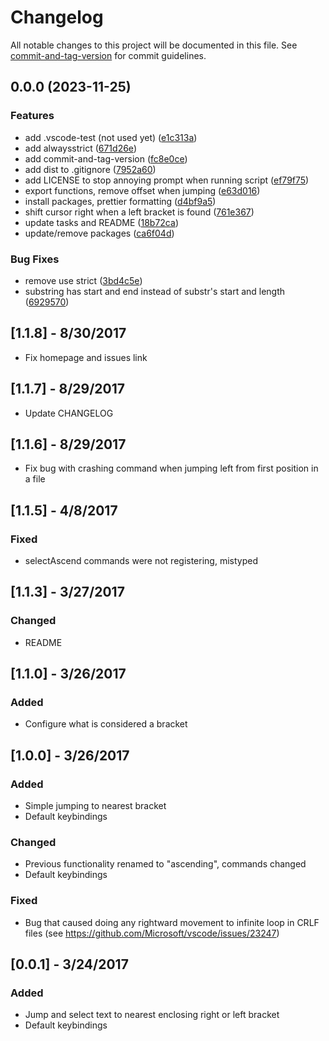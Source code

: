 # Changelog

All notable changes to this project will be documented in this file. See [commit-and-tag-version](https://github.com/absolute-version/commit-and-tag-version) for commit guidelines.

## 0.0.0 (2023-11-25)


### Features

* add .vscode-test (not used yet) ([e1c313a](https://github.com/henrikvilhelmberglund/vscode-bracket-jumper/commit/e1c313a09e9fa4778ebd8473c092c6b6939acf0c))
* add alwaysstrict ([671d26e](https://github.com/henrikvilhelmberglund/vscode-bracket-jumper/commit/671d26edd907ee8ce5fa351c447bac80798df403))
* add commit-and-tag-version ([fc8e0ce](https://github.com/henrikvilhelmberglund/vscode-bracket-jumper/commit/fc8e0ce2274b919654a415267bef0f7c1a22ff99))
* add dist to .gitignore ([7952a60](https://github.com/henrikvilhelmberglund/vscode-bracket-jumper/commit/7952a6092c3be1f906ced7885d61e8a6eb16fca1))
* add LICENSE to stop annoying prompt when running script ([ef79f75](https://github.com/henrikvilhelmberglund/vscode-bracket-jumper/commit/ef79f751cf6d12bfe8ad19b8ef7a95b3f6134595))
* export functions, remove offset when jumping ([e63d016](https://github.com/henrikvilhelmberglund/vscode-bracket-jumper/commit/e63d0165adb1f9d275bff6b9d87deca683bcf377))
* install packages, prettier formatting ([d4bf9a5](https://github.com/henrikvilhelmberglund/vscode-bracket-jumper/commit/d4bf9a5e9fdae71216238e1440cb1182e689fce7))
* shift cursor right when a left bracket is found ([761e367](https://github.com/henrikvilhelmberglund/vscode-bracket-jumper/commit/761e36735956e3333bf0ca1911d2cbfa56c81ce8))
* update tasks and README ([18b72ca](https://github.com/henrikvilhelmberglund/vscode-bracket-jumper/commit/18b72cac40dab31c170ffca061775d00a36d7e95))
* update/remove packages ([ca6f04d](https://github.com/henrikvilhelmberglund/vscode-bracket-jumper/commit/ca6f04d6f3d7c25888df36f322607e0eb87e4f2c))


### Bug Fixes

* remove use strict ([3bd4c5e](https://github.com/henrikvilhelmberglund/vscode-bracket-jumper/commit/3bd4c5e9de04cce2cd5458153606d8595972943f))
* substring has start and end instead of substr's start and length ([6929570](https://github.com/henrikvilhelmberglund/vscode-bracket-jumper/commit/69295706fbe7d990a75792a220e0dd78d8a35907))

## [1.1.8] - 8/30/2017
- Fix homepage and issues link

## [1.1.7] - 8/29/2017
- Update CHANGELOG

## [1.1.6] - 8/29/2017
- Fix bug with crashing command when jumping left from first position in a file

## [1.1.5] - 4/8/2017
### Fixed
- selectAscend commands were not registering, mistyped

## [1.1.3] - 3/27/2017
### Changed
- README

## [1.1.0] - 3/26/2017
### Added
- Configure what is considered a bracket

## [1.0.0] - 3/26/2017
### Added
- Simple jumping to nearest bracket
- Default keybindings

### Changed
- Previous functionality renamed to "ascending", commands changed
- Default keybindings

### Fixed
- Bug that caused doing any rightward movement to infinite loop in CRLF files (see https://github.com/Microsoft/vscode/issues/23247)

## [0.0.1] - 3/24/2017
### Added
- Jump and select text to nearest enclosing right or left bracket
- Default keybindings
